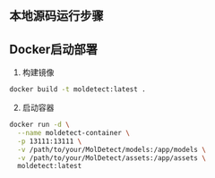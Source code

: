 ## 本地源码运行步骤

## Docker启动部署
1. 构建镜像
```bash
docker build -t moldetect:latest .
```
2. 启动容器
```bash
docker run -d \
  --name moldetect-container \
  -p 13111:13111 \
  -v /path/to/your/MolDetect/models:/app/models \
  -v /path/to/your/MolDetect/assets:/app/assets \
  moldetect:latest
```
